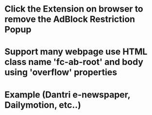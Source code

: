 # Click the Extension on browser to remove the AdBlock Restriction Popup
# Support many webpage use HTML class name 'fc-ab-root' and body using 'overflow' properties
# Example (Dantri e-newspaper, Dailymotion, etc..)
